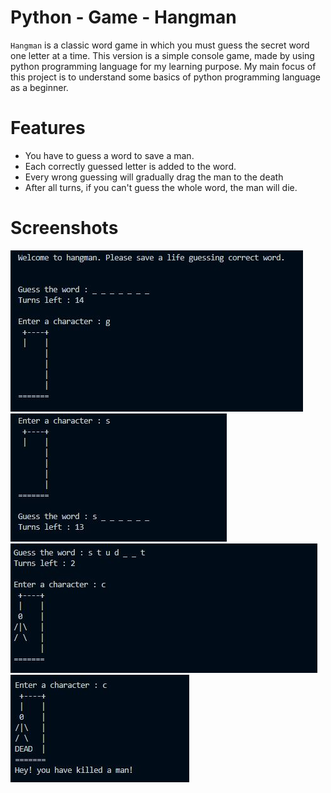 # Python - Game - Hangman

`Hangman` is a classic word game in which you must guess the secret word one letter at a time. This version is a simple console game, made by using python programming language for my learning purpose. My main focus of this project is to understand some basics of python programming language as a beginner.

# Features
  - You have to guess a word to save a man.
  - Each correctly guessed letter is added to the word.
  - Every wrong guessing will gradually drag the man to the death
  - After all turns, if you can't guess the whole word, the man will die.


# Screenshots
![img](https://raw.githubusercontent.com/theshohidul/Python-Game-Hangman/master/screenshots/1.JPG)
<br>
![img](https://raw.githubusercontent.com/theshohidul/Python-Game-Hangman/master/screenshots/2.JPG)
<br>
![img](https://raw.githubusercontent.com/theshohidul/Python-Game-Hangman/master/screenshots/3.JPG)
<br>
![img](https://raw.githubusercontent.com/theshohidul/Python-Game-Hangman/master/screenshots/4.JPG)


